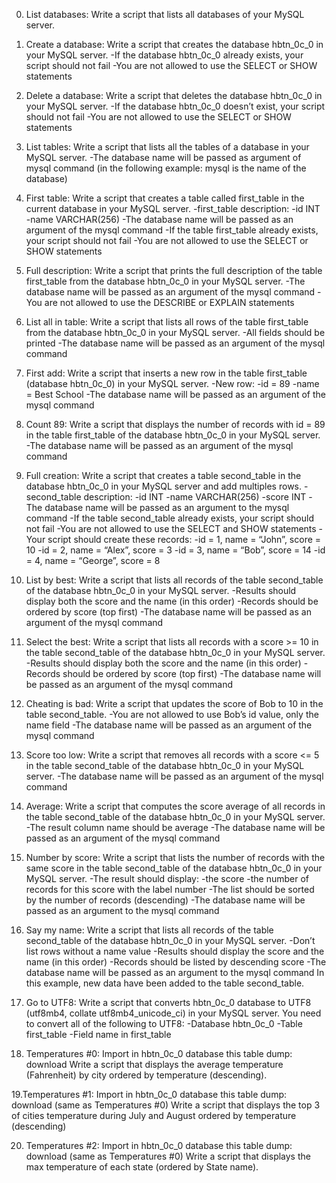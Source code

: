 0. List databases: 
Write a script that lists all databases of your MySQL server.

1. Create a database: 
Write a script that creates the database hbtn_0c_0 in your MySQL server.
	-If the database hbtn_0c_0 already exists, your script should not fail
	-You are not allowed to use the SELECT or SHOW statements

2. Delete a database: 
Write a script that deletes the database hbtn_0c_0 in your MySQL server.
	-If the database hbtn_0c_0 doesn’t exist, your script should not fail
	-You are not allowed to use the SELECT or SHOW statements

3. List tables: 
Write a script that lists all the tables of a database in your MySQL server.
	-The database name will be passed as argument of mysql command (in the following example: mysql is the name of the database)

4. First table:
Write a script that creates a table called first_table in the current database in your MySQL server.
	-first_table description:
		-id INT
		-name VARCHAR(256)
	-The database name will be passed as an argument of the mysql command
	-If the table first_table already exists, your script should not fail
	-You are not allowed to use the SELECT or SHOW statements


5. Full description:
Write a script that prints the full description of the table first_table from the database hbtn_0c_0 in your MySQL server.
	-The database name will be passed as an argument of the mysql command
	-You are not allowed to use the DESCRIBE or EXPLAIN statements


6. List all in table:
Write a script that lists all rows of the table first_table from the database hbtn_0c_0 in your MySQL server.
	-All fields should be printed
	-The database name will be passed as an argument of the mysql command

7. First add:
Write a script that inserts a new row in the table first_table (database hbtn_0c_0) in your MySQL server.
	-New row:
		-id = 89
		-name = Best School
	-The database name will be passed as an argument of the mysql command

8. Count 89:
Write a script that displays the number of records with id = 89 in the table first_table of the database hbtn_0c_0 in your MySQL server.
	-The database name will be passed as an argument of the mysql command


9. Full creation:
Write a script that creates a table second_table in the database hbtn_0c_0 in your MySQL server and add multiples rows.
	-second_table description:
		-id INT
		-name VARCHAR(256)
		-score INT
	-The database name will be passed as an argument to the mysql command
	-If the table second_table already exists, your script should not fail
	-You are not allowed to use the SELECT and SHOW statements
	-Your script should create these records:
		-id = 1, name = “John”, score = 10
		-id = 2, name = “Alex”, score = 3
		-id = 3, name = “Bob”, score = 14
		-id = 4, name = “George”, score = 8


10. List by best:
Write a script that lists all records of the table second_table of the database hbtn_0c_0 in your MySQL server.
	-Results should display both the score and the name (in this order)
	-Records should be ordered by score (top first)
	-The database name will be passed as an argument of the mysql command


11. Select the best:
Write a script that lists all records with a score >= 10 in the table second_table of the database hbtn_0c_0 in your MySQL server.
	-Results should display both the score and the name (in this order)
	-Records should be ordered by score (top first)
	-The database name will be passed as an argument of the mysql command


12. Cheating is bad:
Write a script that updates the score of Bob to 10 in the table second_table.
	-You are not allowed to use Bob’s id value, only the name field
	-The database name will be passed as an argument of the mysql command


13. Score too low:
Write a script that removes all records with a score <= 5 in the table second_table of the database hbtn_0c_0 in your MySQL server.
	-The database name will be passed as an argument of the mysql command

14. Average:
Write a script that computes the score average of all records in the table second_table of the database hbtn_0c_0 in your MySQL server.
	-The result column name should be average
	-The database name will be passed as an argument of the mysql command


15. Number by score:
Write a script that lists the number of records with the same score in the table second_table of the database hbtn_0c_0 in your MySQL server.
	-The result should display:
		-the score
		-the number of records for this score with the label number
	-The list should be sorted by the number of records (descending)
	-The database name will be passed as an argument to the mysql command


16. Say my name:
Write a script that lists all records of the table second_table of the database hbtn_0c_0 in your MySQL server.
	-Don’t list rows without a name value
	-Results should display the score and the name (in this order)
	-Records should be listed by descending score
	-The database name will be passed as an argument to the mysql command
In this example, new data have been added to the table second_table.

17. Go to UTF8:
Write a script that converts hbtn_0c_0 database to UTF8 (utf8mb4, collate utf8mb4_unicode_ci) in your MySQL server.
You need to convert all of the following to UTF8:
	-Database hbtn_0c_0
	-Table first_table
	-Field name in first_table

18. Temperatures #0:
Import in hbtn_0c_0 database this table dump: download
Write a script that displays the average temperature (Fahrenheit) by city ordered by temperature (descending).

19.Temperatures #1:
Import in hbtn_0c_0 database this table dump: download (same as Temperatures #0)
Write a script that displays the top 3 of cities temperature during July and August ordered by temperature (descending)

20. Temperatures #2:
Import in hbtn_0c_0 database this table dump: download (same as Temperatures #0)
Write a script that displays the max temperature of each state (ordered by State name).
